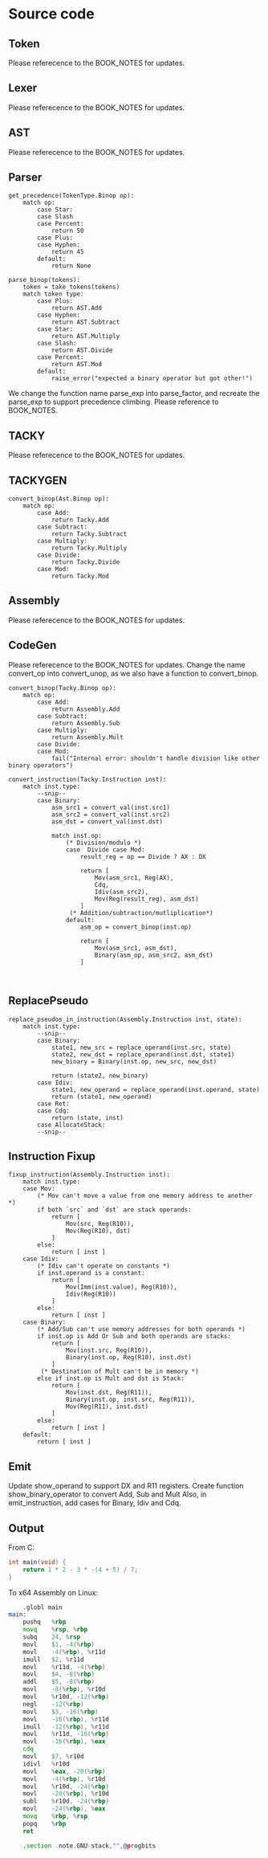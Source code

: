 # Source code

## Token
Please referecence to the BOOK_NOTES for updates.

## Lexer
Please referecence to the BOOK_NOTES for updates.

## AST
Please referecence to the BOOK_NOTES for updates.

## Parser
```
get_precedence(TokenType.Binop op):
	match op:
		case Star:
		case Slash
		case Percent:
			return 50
		case Plus:
		case Hyphen:
			return 45
		default:
			return None

parse_binop(tokens):
	token = take_tokens(tokens)
	match token type:
		case Plus:
			return AST.Add
		case Hyphen:
			return AST.Subtract
		case Star:
			return AST.Multiply
		case Slash:
			return AST.Divide
		case Percent:
			return AST.Mod
		default:
			raise_error("expected a binary operator but got other!")
```

We change the function name parse_exp into parse_factor, and recreate the parse_exp to support precedence climbing. Please reference to BOOK_NOTES.


## TACKY
Please referecence to the BOOK_NOTES for updates.

## TACKYGEN
```
convert_binop(Ast.Binop op):
	match op:
		case Add:
			return Tacky.Add 
		case Subtract:
			return Tacky.Subtract
		case Multiply:
			return Tacky.Multiply
		case Divide:
			return Tacky.Divide
		case Mod:
			return Tacky.Mod
```

## Assembly
Please referecence to the BOOK_NOTES for updates.

## CodeGen
Please referecence to the BOOK_NOTES for updates.
Change the name convert_op into convert_unop, as we also have a function to convert_binop.


```
convert_binop(Tacky.Binop op):
	match op:
		case Add: 
			return Assembly.Add
		case Subtract: 
			return Assembly.Sub
		case Multiply: 
			return Assembly.Mult
		case Divide:
		case Mod:
			fail("Internal error: shouldn't handle division like other binary operators")
```

```
convert_instruction(Tacky.Instruction inst):
	match inst.type:
		--snip--
		case Binary:
			asm_src1 = convert_val(inst.src1)
			asm_src2 = convert_val(inst.src2)
			asm_dst = convert_val(inst.dst)
			
			match inst.op:
				(* Division/modulo *)
				case  Divide case Mod:
					result_reg = op == Divide ? AX : DX
					
					return [
						Mov(asm_src1, Reg(AX),
						Cdq,
						Idiv(asm_src2),
						Mov(Reg(result_reg), asm_dst)
					]
				 (* Addition/subtraction/mutliplication*)
				default:
					asm_op = convert_binop(inst.op)
					
					return [
						Mov(asm_src1, asm_dst),
						Binary(asm_op, asm_src2, asm_dst)
					]
					
		
```

## ReplacePseudo
```
replace_pseudos_in_instruction(Assembly.Instruction inst, state):
	match inst.type:
		--snip--
		case Binary:
			state1, new_src = replace_operand(inst.src, state)
			state2, new_dst = replace_operand(inst.dst, state1)
			new_binary = Binary(inst.op, new_src, new_dst)
			
			return (state2, new_binary)
		case Idiv:
			state1, new_operand = replace_operand(inst.operand, state)
			return (state1, new_operand)
		case Ret:
		case Cdq:
			return (state, inst)
		case AllocateStack:
		--snip--
```

## Instruction Fixup
```
fixup_instruction(Assembly.Instruction inst):
	match inst.type:
	case Mov:
		(* Mov can't move a value from one memory address to another *)
		if both `src` and `dst` are stack operands:
			return [
				Mov(src, Reg(R10)),
				Mov(Reg(R10), dst)
			]
		else:
			return [ inst ] 
	case Idiv:
		(* Idiv can't operate on constants *)
		if inst.operand is a constant:
			return [
				Mov(Imm(inst.value), Reg(R10)),
				Idiv(Reg(R10))
			]
		else:
			return [ inst ]
	case Binary:
		(* Add/Sub can't use memory addresses for both operands *)
		if inst.op is Add Or Sub and both operands are stacks:
			return [
				Mov(inst.src, Reg(R10)),
				Binary(inst.op, Reg(R10), inst.dst)
			]
		 (* Destination of Mult can't be in memory *)
		else if inst.op is Mult and dst is Stack:
			return [
				Mov(inst.dst, Reg(R11)),
				Binary(inst.op, inst.src, Reg(R11)),
				Mov(Reg(R11), inst.dst)
			]
		else:
			return [ inst ]
	default:
		return [ inst ]
```

## Emit
Update show_operand to support DX and R11 registers.
Create function show_binary_operator to convert Add, Sub and Mult
Also, in emit_instruction, add cases for Binary, Idiv and Cdq.

## Output
From C:
```C
int main(void) {
    return 1 * 2 - 3 * -(4 + 5) / 7;
}
```

To x64 Assembly on Linux:
```asm
	.globl main
main:
	pushq	%rbp
	movq	%rsp, %rbp
	subq	24, %rsp
	movl	$1, -4(%rbp)
	movl	-4(%rbp), %r11d
	imull	$2, %r11d
	movl	%r11d, -4(%rbp)
	movl	$4, -8(%rbp)
	addl	$5, -8(%rbp)
	movl	-8(%rbp), %r10d
	movl	%r10d, -12(%rbp)
	negl	-12(%rbp)
	movl	$3, -16(%rbp)
	movl	-16(%rbp), %r11d
	imull	-12(%rbp), %r11d
	movl	%r11d, -16(%rbp)
	movl	-16(%rbp), %eax
	cdq
	movl	$7, %r10d
	idivl	%r10d
	movl	%eax, -20(%rbp)
	movl	-4(%rbp), %r10d
	movl	%r10d, -24(%rbp)
	movl	-20(%rbp), %r10d
	subl	%r10d, -24(%rbp)
	movl	-24(%rbp), %eax
	movq	%rbp, %rsp
	popq	%rbp
	ret

	.section .note.GNU-stack,"",@progbits

```

